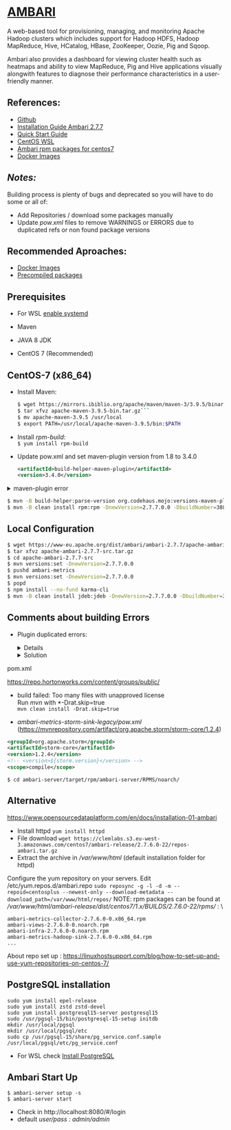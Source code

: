 # [AMBARI](https://ambari.apache.org/)

A web-based tool for provisioning, managing, and monitoring Apache Hadoop clusters which includes support for Hadoop HDFS, Hadoop MapReduce, Hive, HCatalog, HBase, ZooKeeper, Oozie, Pig and Sqoop. 

Ambari also provides a dashboard for viewing cluster health such as heatmaps and ability to view MapReduce, Pig and Hive applications visually alongwith features to diagnose their performance characteristics in a user-friendly manner.

## References: 
- [Github](https://github.com/apache/ambari)
- [Installation Guide Ambari 2.7.7](https://cwiki.apache.org/confluence/display/AMBARI/Installation+Guide+for+Ambari+2.7.7)
- [Quick Start Guide](https://cwiki.apache.org/confluence/display/AMBARI/Quick+Start+Guide)
- [CentOS WSL](https://github.com/mishamosher/CentOS-WSL/releases)
- [Ambari rpm packages for centos7](https://clemlabs.s3.eu-west-3.amazonaws.com/centos7/ambari-release/2.7.6.0-22/repos-ambari.tar.gz)
- [Docker Images](https://hub.docker.com/search?q=ambari)

## ***Notes:***
Building process is plenty of bugs and deprecated so you will have to do some or all of:
- Add Repositories / download some packages manually
- Update *pow.xml* files to remove WARNINGS or ERRORS due to duplicated refs or non found package versions

## Recommended Aproaches:
- [Docker Images](https://hub.docker.com/search?q=ambari)
- [Precompiled packages](https://clemlabs.s3.eu-west-3.amazonaws.com/centos7/ambari-release/2.7.6.0-22/repos-ambari.tar.gz)


## Prerequisites
- For WSL [enable systemd](https://devblogs.microsoft.com/commandline/systemd-support-is-now-available-in-wsl/)

- Maven
- JAVA 8 JDK
- CentOS 7 (Recommended)

## CentOS-7 (x86_64)

- Install Maven: 
    ```sh
    $ wget https://mirrors.ibiblio.org/apache/maven/maven-3/3.9.5/binaries/apache-maven-3.9.5-bin.tar.gz```
    $ tar xfvz apache-maven-3.9.5-bin.tar.gz```
    $ mv apache-maven-3.9.5 /usr/local
    $ export PATH=/usr/local/apache-maven-3.9.5/bin:$PATH
    ```
- Install *rpm-build*: \
```$ yum install rpm-build```

- Update pow.xml and set maven-plugin version from 1.8 to 3.4.0
    ```xml
    <artifactId>build-helper-maven-plugin</artifactId>
    <version>3.4.0</version>
    ```
<details><summary>maven-plugin error</summary>

```
[ERROR] Failed to execute goal org.codehaus.mojo:versions-maven-plugin:2.14.1:set (default-cli) on project ambari: Execution default-cli of goal org.codehaus.mojo:versions-maven-plugin:2.14.1:set failed: Unable to load the mojo 'set' (or one of its required components) from the plugin 'org.codehaus.mojo:versions-maven-plugin:2.14.1': com.google.inject.ProvisionException: Guice provision errors:
```
</details>

```bash
$ mvn -B build-helper:parse-version org.codehaus.mojo:versions-maven-plugin:2.5:set -DnewVersion=\${parsedVersion.majorVersion}.\${parsedVersion.minorVersion}.\${parsedVersion.incrementalVersion}`
$ mvn -B clean install rpm:rpm -DnewVersion=2.7.7.0.0 -DbuildNumber=388e072381e71c7755673b7743531c03a4d61be8 -DskipTests -Dpython.ver="python >= 2.6" -Drat.skip=true
```

## Local Configuration
```sh
$ wget https://www-eu.apache.org/dist/ambari/ambari-2.7.7/apache-ambari-2.7.7-src.tar.gz
$ tar xfvz apache-ambari-2.7.7-src.tar.gz
$ cd apache-ambari-2.7.7-src
$ mvn versions:set -DnewVersion=2.7.7.0.0
$ pushd ambari-metrics
$ mvn versions:set -DnewVersion=2.7.7.0.0
$ popd
$ npm install --no-fund karma-cli
$ mvn -B clean install jdeb:jdeb -DnewVersion=2.7.7.0.0 -DbuildNumber=388e072381e71c7755673b7743531c03a4d61be8 -DskipTests -Dpython.ver="python >= 2.6" -Drat.skip=true
```


## Comments about building Errors
- Plugin duplicated errors:
    <details>

    ```sh
    [WARNING] Some problems were encountered while building the effective model for org.apache.ambari:ambari-agent:jar:2.7.7.0.0
    [WARNING] 'dependencies.dependency.(groupId:artifactId:type:classifier)' must be unique: org.apache.zookeeper:zookeeper:jar -> duplicate declaration of version (?) @ line 142, column 17
    [WARNING]
    [WARNING] Some problems were encountered while building the effective model for org.apache.ambari:ambari-logsearch-logfeeder:jar:2.7.7.0.0
    [WARNING] 'build.plugins.plugin.(groupId:artifactId)' must be unique but found duplicate declaration of plugin org.apache.maven.plugins:maven-compiler-plugin @ line 334, column 15
    [WARNING]
    [WARNING] Some problems were encountered while building the effective model for org.apache.ambari:ambari-serviceadvisor:jar:1.0.0.0-SNAPSHOT
    [WARNING] 'build.plugins.plugin.version' for org.vafer:jdeb is missing. @ line 132, column 15
    ```
    </details>
    <details> <summary> Solution </summary>
    Check *pow.xml* files and remove/comment duplicates (meaning same groupId:artifactId:type:classifier XML tags)
    </details>
pom.xml
<!-- <url>https://nexus-private.hortonworks.com/nexus/content/groups/public/</url> -->
<url>https://repo.hortonworks.com/content/groups/public/</url>


- build failed: Too many files with unapproved license \
Run *mvn* with *-Drat.skip=true \
```mvn clean install -Drat.skip=true```



- *ambari-metrics-storm-sink-legacy/pow.xml* (https://mvnrepository.com/artifact/org.apache.storm/storm-core/1.2.4)
```xml
<groupId>org.apache.storm</groupId>
<artifactId>storm-core</artifactId>
<version>1.2.4</version>
<!-- <version>${storm.version}</version> -->      
<scope>compile</scope>
```

```$ cd ambari-server/target/rpm/ambari-server/RPMS/noarch/```


## Alternative

https://www.opensourcedataplatform.com/en/docs/installation-01-ambari

- Install httpd ```yum install httpd```
- File download ```wget https://clemlabs.s3.eu-west-3.amazonaws.com/centos7/ambari-release/2.7.6.0-22/repos-ambari.tar.gz```
- Extract the archive in */var/www/html* (default installation folder for httpd)

Configure the yum repository on your servers. Edit /etc/yum.repos.d/ambari.repo
```sudo reposync -g -l -d -m --repoid=centosplus --newest-only --download-metadata --download_path=/var/www/html/repos/```
NOTE: rpm packages can be found at */var/www/html/ambari-release/dist/centos7/1.x/BUILDS/2.7.6.0-22/rpms/* : \
```
ambari-metrics-collector-2.7.6.0-0.x86_64.rpm
ambari-views-2.7.6.0-0.noarch.rpm
ambari-infra-2.7.6.0-0.noarch.rpm
ambari-metrics-hadoop-sink-2.7.6.0-0.x86_64.rpm
...
```
About repo set up : https://linuxhostsupport.com/blog/how-to-set-up-and-use-yum-repositories-on-centos-7/

## PostgreSQL installation
```
sudo yum install epel-release
sudo yum install zstd zstd-devel
sudo yum install postgresql15-server postgresql15
sudo /usr/pgsql-15/bin/postgresql-15-setup initdb
mkdir /usr/local/pgsql
mkdir /usr/local/pgsql/etc
sudo cp /usr/pgsql-15/share/pg_service.conf.sample /usr/local/pgsql/etc/pg_service.conf
```
- For WSL check [Install PostgreSQL](https://learn.microsoft.com/en-us/windows/wsl/tutorials/wsl-database#install-postgresql)


## Ambari Start Up
```
$ ambari-server setup -s
$ ambari-server start
```

- Check in http://localhost:8080/#/login
- default *user/pass : admin/admin*